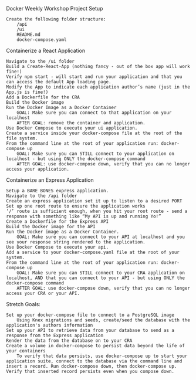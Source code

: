 Docker Weekly Workshop
Project Setup

    Create the following folder structure:
        /api
        /ui
        README.md
        docker-compose.yaml

Containerize a React Application

    Navigate to the /ui folder
    Build a Create-React-App (nothing fancy - out of the box app will work fine!)
    Verify npm start - will start and run your application and that you can access the default App loading page.
    Modify the App to indicate each application author’s name (just in the App.js is fine!)
    Add a Dockerfile for the CRA
    Build the Docker image
    Run the Docker Image as a Docker Container
        GOAL: Make sure you can connect to that application on your localhost
        AFTER GOAL: remove the container and application.
    Use Docker Compose to execute your ui application.
    Create a service inside your docker-compose file at the root of the file system.
    From the command line at the root of your application run: docker-compose up
        GOAL: Make sure you can STILL connect to your application on localhost - but using ONLY the docker-compose command
        AFTER GOAL: use docker-compose down, verify that you can no longer access your application.

Containerize an Express Application

    Setup a BARE BONES express application.
    Navigate to the /api folder
    Create an express application set it up to listen to a desired PORT
    Set up one root route to ensure the application works
    ‘/’ route is sufficient enough, when you hit your root route - send a response with something like “My API is up and running Yo!”
    Create a Dockerfile for the Express API
    Build the Docker image for the API
    Run the Docker image as a Docker Container.
        GOAL: Make sure you can connect to your API at localhost and you see your response string rendered to the application.
    Use Docker Compose to execute your api.
    Add a service to your docker-compose.yaml file at the root of your system.
    From the command line at the root of your application run: docker-compose up
        GOAL: Make sure you can STILL connect to your CRA application on localhost, AND that you can connect to your API - but using ONLY the docker-compose command
        AFTER GOAL: use docker-compose down, verify that you can no longer access your CRA or your API.

Stretch Goals:

    Set up your docker-compose file to connect to a PostgreSQL image
        Using Knex migrations and seeds, create/seed the database with the application's authors information
    Set up your API to retrieve data from your database to send as a response from the Express application
    Render the data from the database on to your CRA
    Create a volume in docker-compose to persist data beyond the life of your containers
        To verify that data persists, use docker-compose up to start your application suite, connect to the database via the command line and insert a record. Run docker-compose down, then docker-compose up. Verify that inserted record persists even when you compose down.
